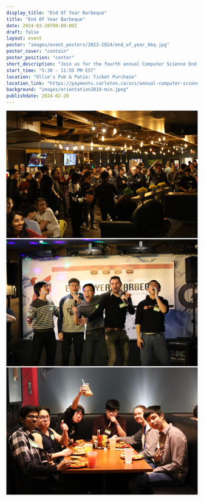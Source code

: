 ```yaml
---
display_title: "End Of Year Barbeque"
title: "End Of Year Barbeque"
date: 2024-03-28T00:00:00Z
draft: false
layout: event
poster: "images/event_posters/2023-2024/end_of_year_bbq.jpg"
poster_cover: "contain"
poster_position: "center"
short_description: "Join us for the fourth annual Computer Science End of Year BBQ!"
start_time: "5:30 - 11:55 PM EST"
location: "Ollie's Pub & Patio: Ticket Purchase"
location_link: "https://payments.carleton.ca/scs/annual-computer-science-end-of-year-bbq/"
background: "images/orientation2018-min.jpeg"
publishdate: 2024-02-28
---
```


![img](/images/event_pics/2022-2023/bbq/people.JPG)
![img](/images/event_pics/2022-2023/bbq/karaoke.JPG)
![img](/images/event_pics/2022-2023/bbq/dining.JPG)